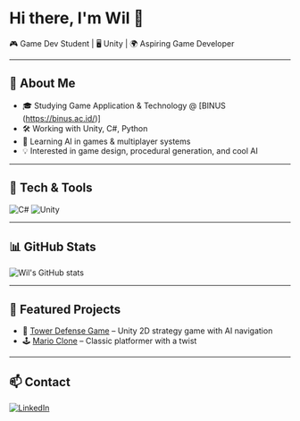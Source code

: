 # Hi there, I'm Wil 👋

🎮 Game Dev Student | 🖥️ Unity | 🌍 Aspiring Game Developer  

---

## 🚀 About Me
- 🎓 Studying Game Application & Technology @ [BINUS (https://binus.ac.id/)]  
- 🛠️ Working with Unity, C#, Python  
- 🌱 Learning AI in games & multiplayer systems  
- 💡 Interested in game design, procedural generation, and cool AI  

---

## 🔧 Tech & Tools
![C#](https://img.shields.io/badge/-C%23-239120?logo=csharp&logoColor=white)
![Unity](https://img.shields.io/badge/-Unity-000000?logo=unity&logoColor=white)

---

## 📊 GitHub Stats
![Wil's GitHub stats](https://github-readme-stats.vercel.app/api?username=yourusername&show_icons=true&theme=tokyonight)  

---

## 🌟 Featured Projects
- 🎯 [Tower Defense Game](https://github.com/yourusername/tower-defense) – Unity 2D strategy game with AI navigation  
- 🕹️ [Mario Clone](https://github.com/yourusername/mario-clone) – Classic platformer with a twist  

---

## 📫 Contact
[![LinkedIn](https://img.shields.io/badge/LinkedIn-0077B5?logo=linkedin&logoColor=white)](your-link)  
